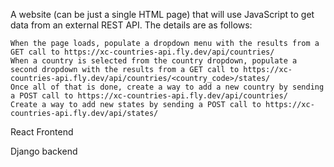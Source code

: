 A website (can be just a single HTML page) that will use JavaScript to get data from an external REST API. The details are as follows:

    When the page loads, populate a dropdown menu with the results from a GET call to https://xc-countries-api.fly.dev/api/countries/
    When a country is selected from the country dropdown, populate a second dropdown with the results from a GET call to https://xc-countries-api.fly.dev/api/countries/<country_code>/states/
    Once all of that is done, create a way to add a new country by sending a POST call to https://xc-countries-api.fly.dev/api/countries/
    Create a way to add new states by sending a POST call to https://xc-countries-api.fly.dev/api/states/
    
React Frontend

Django backend
